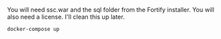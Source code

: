 You will need ssc.war and the sql folder from the Fortify installer. You will also need a license. I'll clean this up later.

```shell
docker-compose up
```